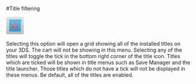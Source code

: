 #Title filtering

![Title filtering icon](titlefiltericon.png)<br>

Selecting this option will open a grid showing all of the installed titles on your 3DS. The cart will not be showing in this menu. Selecting any of the titles will toggle the tick in the bottom right corner of the title icon. Titles which are ticked will be shown in title menus such as Save Manager and the title launcher. Those titles which do not have a tick will not be displayed in these menus. Be default, all of the titles are enabled.